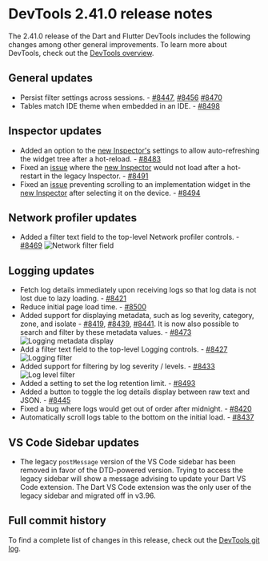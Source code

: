 # DevTools 2.41.0 release notes

The 2.41.0 release of the Dart and Flutter DevTools
includes the following changes among other general improvements.
To learn more about DevTools, check out the
[DevTools overview](/tools/devtools/overview).

## General updates

* Persist filter settings across sessions. - [#8447](https://github.com/flutter/devtools/pull/8447),
[#8456](https://github.com/flutter/devtools/pull/8456)
[#8470](https://github.com/flutter/devtools/pull/8470)
* Tables match IDE theme when embedded in an IDE. - [#8498](https://github.com/flutter/devtools/pull/8498)

## Inspector updates

* Added an option to the [new Inspector's](https://docs.flutter.dev/tools/devtools/release-notes/release-notes-2.40.2#inspector-updates)
  settings to allow auto-refreshing the widget tree after a hot-reload. - [#8483](https://github.com/flutter/devtools/pull/8483)
* Fixed an [issue](https://github.com/flutter/devtools/issues/8487) where the [new Inspector](https://docs.flutter.dev/tools/devtools/release-notes/release-notes-2.40.2#inspector-updates) would not load after a hot-restart in the legacy Inspector. - [#8491](https://github.com/flutter/devtools/pull/8491)
* Fixed an [issue](https://github.com/flutter/devtools/issues/8465) preventing scrolling to an implementation widget in the [new Inspector](https://docs.flutter.dev/tools/devtools/release-notes/release-notes-2.40.2#inspector-updates) after selecting it on the device. - [#8494](https://github.com/flutter/devtools/pull/8494)

## Network profiler updates

* Added a filter text field to the top-level Network profiler controls. -
[#8469](https://github.com/flutter/devtools/pull/8469)
    ![Network filter field](/tools/devtools/release-notes/images-2.41.0/network_filter.png "Network filter field")

## Logging updates

* Fetch log details immediately upon receiving logs so that log data is not lost
due to lazy loading. - [#8421](https://github.com/flutter/devtools/pull/8421)
* Reduce initial page load time. - [#8500](https://github.com/flutter/devtools/pull/8500)
* Added support for displaying metadata, such as log
severity, category, zone, and isolate -
[#8419](https://github.com/flutter/devtools/pull/8419),
[#8439](https://github.com/flutter/devtools/pull/8439),
[#8441](https://github.com/flutter/devtools/pull/8441). It is now also possible to
search and filter by these metadata values. - [#8473](https://github.com/flutter/devtools/pull/8473)
    ![Logging metadata display](/tools/devtools/release-notes/images-2.41.0/log_metadata.png "Logging metadata display")
* Add a filter text field to the top-level Logging controls. -
[#8427](https://github.com/flutter/devtools/pull/8427)
    ![Logging filter](/tools/devtools/release-notes/images-2.41.0/log_filter.png "Logging filter")
* Added support for filtering by log severity / levels. -
[#8433](https://github.com/flutter/devtools/pull/8433)
    ![Log level filter](/tools/devtools/release-notes/images-2.41.0/log_level_filter.png "Log level filter")
* Added a setting to set the log retention limit. - [#8493](https://github.com/flutter/devtools/pull/8493)
* Added a button to toggle the log details display between raw text and JSON. -
[#8445](https://github.com/flutter/devtools/pull/8445)
* Fixed a bug where logs would get out of order after midnight. - 
[#8420](https://github.com/flutter/devtools/pull/8420)
* Automatically scroll logs table to the bottom on the initial load. -
[#8437](https://github.com/flutter/devtools/pull/8437)

## VS Code Sidebar updates

* The legacy `postMessage` version of the VS Code sidebar has been removed in
favor of the DTD-powered version. Trying to access the legacy sidebar will
show a message advising to update your Dart VS Code extension. The Dart VS
Code extension was the only user of the legacy sidebar and migrated off in
v3.96.

## Full commit history

To find a complete list of changes in this release, check out the
[DevTools git log](https://github.com/flutter/devtools/tree/v2.41.0).
